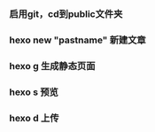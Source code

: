 ### 启用git，cd到public文件夹
### hexo new "pastname" 新建文章
### hexo g              生成静态页面
### hexo s              预览
### hexo d              上传